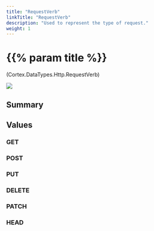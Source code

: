 ```yaml
---
title: "RequestVerb"
linkTitle: "RequestVerb"
description: "Used to represent the type of request."
weight: 1
---
```


# {{% param title %}}

<p class="namespace">(Cortex.DataTypes.Http.RequestVerb)</p>

<img src="/images/work-in-progress.jpg">

## Summary

## Values

### GET

### POST

### PUT

### DELETE

### PATCH

### HEAD
